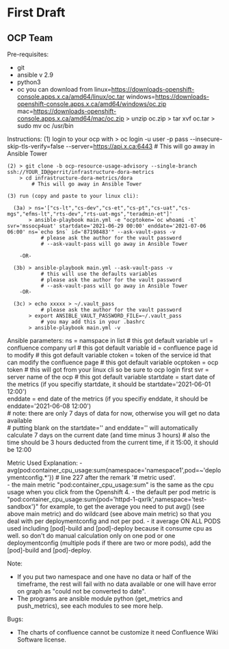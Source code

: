 # First Draft
## OCP Team

Pre-requisites:
   - git
   - ansible v 2.9
   - python3
   - oc 
       you can download from 
         linux=https://downloads-openshift-console.apps.x.ca/amd64/linux/oc.tar
         windows=https://downloads-openshift-console.apps.x.ca/amd64/windows/oc.zip
         mac=https://downloads-openshift-console.apps.x.ca/amd64/mac/oc.zip
          > unzip oc.zip 
          > tar xvf oc.tar
          > sudo mv oc /usr/bin  

Instructions: 
    (1) login to your ocp with 
        > oc login -u user -p pass --insecure-skip-tls-verify=false --server=https://api.x.ca:6443
            # This will go away in Ansible Tower

    (2) > git clone -b ocp-resource-usage-advisory --single-branch ssh://YOUR_ID@gerrit/infrastructure-dora-metrics
        > cd infrastructure-dora-metrics/dora
            # This will go away in Ansible Tower

    (3) run (copy and paste to your linux cli): 

      (3a) > ns='["cs-lt","cs-dev","cs-et","cs-pt","cs-uat","cs-mgs","efms-lt","rts-dev","rts-uat-mgs","teradmin-et"]'
           > ansible-playbook main.yml -e "ocptoken=`oc whoami -t` svr='mssocp4uat' startdate='2021-06-29 00:00' enddate='2021-07-06 06:00' ns=`echo $ns` id='87198483'" --ask-vault-pass -v 
               # please ask the author for the vault password
               # --ask-vault-pass will go away in Ansible Tower

        -OR-

      (3b) > ansible-playbook main.yml --ask-vault-pass -v  
               # this will use the defaults variables 
               # please ask the author for the vault password
               # --ask-vault-pass will go away in Ansible Tower
        -OR-       

      (3c) > echo xxxxx > ~/.vault_pass
               # please ask the author for the vault password
           > export ANSIBLE_VAULT_PASSWORD_FILE=~/.vault_pass  
               # you may add this in your .bashrc
           > ansible-playbook main.yml -v 

Ansible parameters: 
   ns = namspace in list # this got default variable
   url = confluence company url # this got default variable
   id = confluence page id to modify # this got default variable
   ctoken = token of the service id that can modify the confluence page # this got default variable
   ocptoken = ocp token # this will got from your linux cli so be sure to ocp login first
   svr = server name of the ocp # this got default variable
   startdate = start date of the metrics (if you specifiy startdate, it should be startdate='2021-06-01 12:00')  
   enddate = end date of the metrics (if you specifiy enddate, it should be enddate='2021-06-08 12:00')        
       # note: there are only 7 days of data for now, otherwise you will get no data available    
       #       putting blank on the startdate='' and enddate='' will automatically calculate 7 days on the current date (and time minus 3 hours)
       #       also the time should be 3 hours deducted from the current time, if it 15:00, it should be 12:00

Metric Used Explanation:
    - avg(pod:container_cpu_usage:sum{namespace='namespace1',pod=~'deploymentconfig.*'})  # line 227 after the remark '# metric used'.     
    - the main metric "pod:container_cpu_usage:sum" is the same as the cpu usage when you click from the Openshift 4.
    - the default per pod metric is "pod:container_cpu_usage:sum{pod='httpd-1-qxrlk',namespace='test-sandbox'}" for example, to get the average you need to put avg() (see above main metric) and do wildcard (see above main metric) so that you deal with per deploymentconfig and not per pod.
    - it average ON ALL PODS used including [pod]-build and [pod]-deploy because it consume cpu as well. so don't do manual calculation only on one pod or one deploymentconfig (multiple pods if there are two or more pods), add the [pod]-build and [pod]-deploy.

Note:
   - If you put two namespace and one have no data or half of the timeframe, the rest will fail with no data available or one will have error on graph as "could not be converted to date".   
   - The programs are ansible module python (get_metrics and push_metrics), see each modules to see more help.  

Bugs:   
   - The charts of confluence cannot be customize it need Confluence Wiki Software license.
   